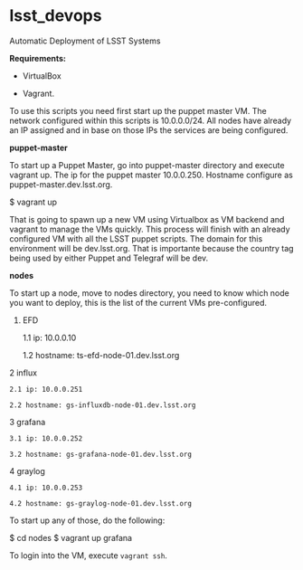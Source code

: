 # lsst_devops
Automatic Deployment of LSST Systems

**Requirements:**

   * VirtualBox

   * Vagrant.

To use this scripts you need first start up the puppet master VM. The network configured within this scripts is 10.0.0.0/24. All nodes have already an IP assigned and in base on those IPs the services are being configured.

**puppet-master**

To start up a Puppet Master, go into puppet-master directory and execute vagrant up. The ip for the puppet master 10.0.0.250. Hostname configure as puppet-master.dev.lsst.org.

$ vagrant up

That is going to spawn up a new VM using Virtualbox as VM backend and vagrant to manage the VMs quickly. This process will finish with an already configured VM with all the LSST puppet scripts. The domain for this environment will be dev.lsst.org. That is importante because the country tag being used by either Puppet and Telegraf will be dev.

**nodes**

To start up a node, move to nodes directory, you need to know which node you want to deploy, this is the list of the current VMs pre-configured.

 1. EFD
 
    1.1 ip: 10.0.0.10
    
    1.2 hostname: ts-efd-node-01.dev.lsst.org
  
 2 influx
 
    2.1 ip: 10.0.0.251
    
    2.2 hostname: gs-influxdb-node-01.dev.lsst.org
  
 3 grafana
 
    3.1 ip: 10.0.0.252
    
    3.2 hostname: gs-grafana-node-01.dev.lsst.org
  
 4 graylog
 
    4.1 ip: 10.0.0.253
    
    4.2 hostname: gs-graylog-node-01.dev.lsst.org

To start up any of those, do the following:

$ cd nodes
$ vagrant up grafana

To login into the VM, execute `vagrant ssh`.
